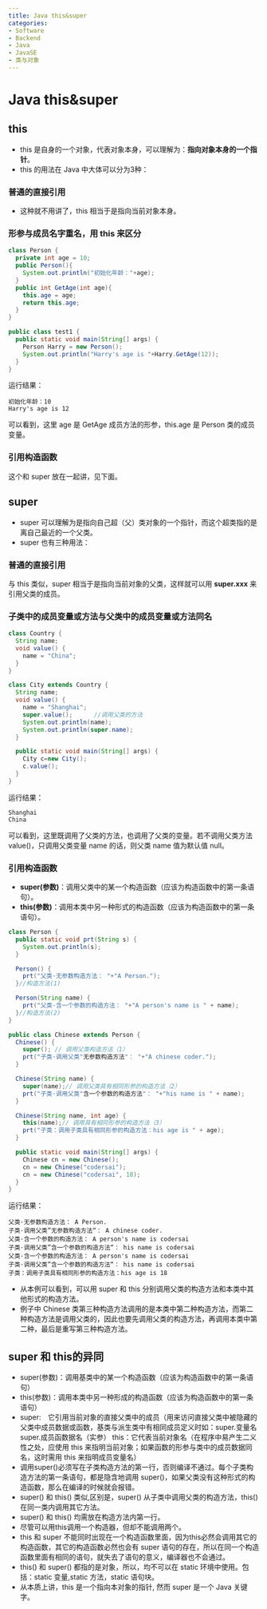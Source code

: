 ```yaml
---
title: Java this&super
categories:
- Software
- Backend
- Java
- JavaSE
- 类与对象
---
```

# Java this&super

## this

- this 是自身的一个对象，代表对象本身，可以理解为：**指向对象本身的一个指针**。
- this 的用法在 Java 中大体可以分为3种：

### 普通的直接引用

- 这种就不用讲了，this 相当于是指向当前对象本身。

### 形参与成员名字重名，用 this 来区分

```java
class Person {
  private int age = 10;
  public Person(){
    System.out.println("初始化年龄："+age);
  }
  public int GetAge(int age){
    this.age = age;
    return this.age;
  }
}

public class test1 {
  public static void main(String[] args) {
    Person Harry = new Person();
    System.out.println("Harry's age is "+Harry.GetAge(12));
  }
}
```

运行结果：

```
初始化年龄：10
Harry's age is 12
```

可以看到，这里 age 是 GetAge 成员方法的形参，this.age 是 Person 类的成员变量。

### 引用构造函数

这个和 super 放在一起讲，见下面。

## super

- super 可以理解为是指向自己超（父）类对象的一个指针，而这个超类指的是离自己最近的一个父类。
- super 也有三种用法：

### 普通的直接引用

与 this 类似，super 相当于是指向当前对象的父类，这样就可以用 **super.xxx** 来引用父类的成员。

### 子类中的成员变量或方法与父类中的成员变量或方法同名

```java
class Country {
  String name;
  void value() {
    name = "China";
  }
}

class City extends Country {
  String name;
  void value() {
    name = "Shanghai";
    super.value();      //调用父类的方法
    System.out.println(name);
    System.out.println(super.name);
  }

  public static void main(String[] args) {
    City c=new City();
    c.value();
  }
}
```

运行结果：

```
Shanghai
China
```

可以看到，这里既调用了父类的方法，也调用了父类的变量。若不调用父类方法 value()，只调用父类变量 name 的话，则父类 name 值为默认值 null。

### 引用构造函数

- **super(参数)**：调用父类中的某一个构造函数（应该为构造函数中的第一条语句）。
- **this(参数)**：调用本类中另一种形式的构造函数（应该为构造函数中的第一条语句）。

```java
class Person { 
  public static void prt(String s) { 
    System.out.println(s); 
  } 

  Person() { 
    prt("父类·无参数构造方法： "+"A Person."); 
  }//构造方法(1) 

  Person(String name) { 
    prt("父类·含一个参数的构造方法： "+"A person's name is " + name); 
  }//构造方法(2) 
} 

public class Chinese extends Person { 
  Chinese() { 
    super(); // 调用父类构造方法（1） 
    prt("子类·调用父类"无参数构造方法"： "+"A chinese coder."); 
  } 

  Chinese(String name) { 
    super(name);// 调用父类具有相同形参的构造方法（2） 
    prt("子类·调用父类"含一个参数的构造方法"： "+"his name is " + name); 
  } 

  Chinese(String name, int age) { 
    this(name);// 调用具有相同形参的构造方法（3） 
    prt("子类：调用子类具有相同形参的构造方法：his age is " + age); 
  } 

  public static void main(String[] args) { 
    Chinese cn = new Chinese(); 
    cn = new Chinese("codersai"); 
    cn = new Chinese("codersai", 18); 
  } 
}
```

运行结果：

```
父类·无参数构造方法： A Person.
子类·调用父类”无参数构造方法“： A chinese coder.
父类·含一个参数的构造方法： A person's name is codersai
子类·调用父类”含一个参数的构造方法“： his name is codersai
父类·含一个参数的构造方法： A person's name is codersai
子类·调用父类”含一个参数的构造方法“： his name is codersai
子类：调用子类具有相同形参的构造方法：his age is 18
```

- 从本例可以看到，可以用 super 和 this 分别调用父类的构造方法和本类中其他形式的构造方法。
- 例子中 Chinese 类第三种构造方法调用的是本类中第二种构造方法，而第二种构造方法是调用父类的，因此也要先调用父类的构造方法，再调用本类中第二种，最后是重写第三种构造方法。

## super 和 this的异同

- super(参数)：调用基类中的某一个构造函数（应该为构造函数中的第一条语句）
- this(参数)：调用本类中另一种形成的构造函数（应该为构造函数中的第一条语句）
- super:　它引用当前对象的直接父类中的成员（用来访问直接父类中被隐藏的父类中成员数据或函数，基类与派生类中有相同成员定义时如：super.变量名 super.成员函数据名（实参） this：它代表当前对象名（在程序中易产生二义性之处，应使用 this 来指明当前对象；如果函数的形参与类中的成员数据同名，这时需用 this 来指明成员变量名）
- 调用super()必须写在子类构造方法的第一行，否则编译不通过。每个子类构造方法的第一条语句，都是隐含地调用 super()，如果父类没有这种形式的构造函数，那么在编译的时候就会报错。
- super() 和 this() 类似,区别是，super() 从子类中调用父类的构造方法，this() 在同一类内调用其它方法。
- super() 和 this() 均需放在构造方法内第一行。
- 尽管可以用this调用一个构造器，但却不能调用两个。
- this 和 super 不能同时出现在一个构造函数里面，因为this必然会调用其它的构造函数，其它的构造函数必然也会有 super 语句的存在，所以在同一个构造函数里面有相同的语句，就失去了语句的意义，编译器也不会通过。
- this() 和 super() 都指的是对象，所以，均不可以在 static 环境中使用。包括：static 变量,static 方法，static 语句块。
- 从本质上讲，this 是一个指向本对象的指针, 然而 super 是一个 Java 关键字。